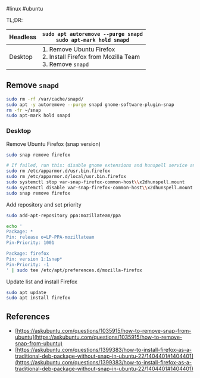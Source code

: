 #linux #ubuntu 

TL;DR:

| Headless | `sudo apt autoremove --purge snapd`<br/>`sudo apt-mark hold snapd`                      |
| -------- | --------------------------------------------------------------------------------------- |
| Desktop  | 1. Remove Ubuntu Firefox<br/>2. Install Firefox from Mozilla Team<br/>3. Remove `snapd` |

## Remove `snapd`

```bash
sudo rm -rf /var/cache/snapd/
sudo apt -y autoremove --purge snapd gnome-software-plugin-snap
rm -fr ~/snap
sudo apt-mark hold snapd
```

### Desktop

Remove Ubuntu Firefox (snap version)

```bash
sudo snap remove firefox

# If failed, run this: disable gnome extensions and hunspell service and remove firefox
sudo rm /etc/apparmor.d/usr.bin.firefox 
sudo rm /etc/apparmor.d/local/usr.bin.firefox
sudo systemctl stop var-snap-firefox-common-host\\x2dhunspell.mount
sudo systemctl disable var-snap-firefox-common-host\\x2dhunspell.mount
sudo snap remove firefox
```

Add repository and set priority

```bash
sudo add-apt-repository ppa:mozillateam/ppa

echo '
Package: *
Pin: release o=LP-PPA-mozillateam
Pin-Priority: 1001

Package: firefox
Pin: version 1:1snap*
Pin-Priority: -1
' | sudo tee /etc/apt/preferences.d/mozilla-firefox
```

Update list and install Firefox

```bash
sudo apt update
sudo apt install firefox
```

## References

- [https://askubuntu.com/questions/1035915/how-to-remove-snap-from-ubuntu](https://askubuntu.com/questions/1035915/how-to-remove-snap-from-ubuntu)
- [https://askubuntu.com/questions/1399383/how-to-install-firefox-as-a-traditional-deb-package-without-snap-in-ubuntu-22/1404401#1404401](https://askubuntu.com/questions/1399383/how-to-install-firefox-as-a-traditional-deb-package-without-snap-in-ubuntu-22/1404401#1404401)